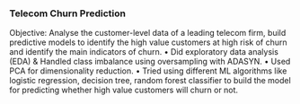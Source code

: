 ### Telecom Churn Prediction
Objective: Analyse the customer-level data of a leading telecom firm, build predictive models to identify the high 
value customers at high risk of churn and identify the main indicators of churn.
• Did exploratory data analysis (EDA) & Handled class imbalance using oversampling with ADASYN. 
• Used PCA for dimensionality reduction.
• Tried using different ML algorithms like logistic regression, decision tree, random forest classifier to build the model
for predicting whether high value customers will churn or not.
